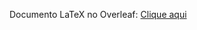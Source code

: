 Documento LaTeX no Overleaf: <a href="https://www.overleaf.com/project/632ba244842dd8c40bed56f4">Clique aqui</a>
